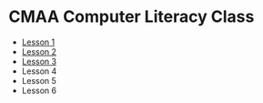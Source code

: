 # CMAA Computer Literacy Class

- [Lesson 1](lesson-1.md)
- [Lesson 2](lesson-2.md)
- [Lesson 3](lesson-3.md)
- Lesson 4
- Lesson 5
- Lesson 6
